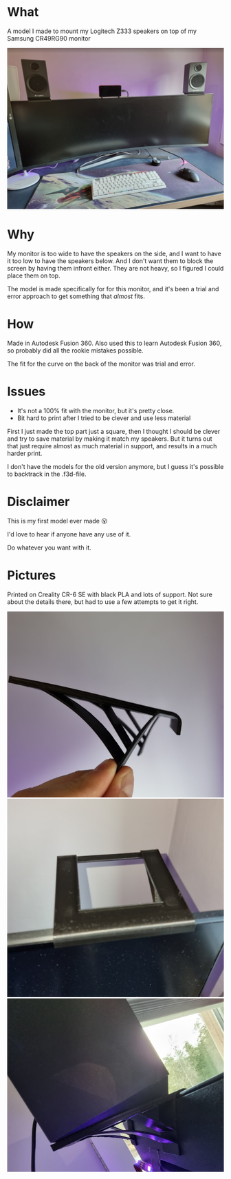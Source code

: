 # What
A model I made to mount my Logitech Z333 speakers on top of my Samsung CR49RG90 monitor

![Finished product, showing speakers on top of monitor](/Pics/finished-product.png)

# Why
My monitor is too wide to have the speakers on the side, and I want to have it too low to have the speakers below. And I don't want them to block the screen by having them infront either. They are not heavy, so I figured I could place them on top.

The model is made specifically for for this monitor, and it's been a trial and error approach to get something that _almost_ fits.


# How
Made in Autodesk Fusion 360. Also used this to learn Autodesk Fusion 360, so probably did all the rookie mistakes possible.

The fit for the curve on the back of the monitor was trial and error.

# Issues
- It's not a 100% fit with the monitor, but it's pretty close.
- Bit hard to print after I tried to be clever and use less material

First I just made the top part just a square, then I thought I should be clever and try to save material by making it match my speakers. But it turns out that just require almost as much material in support, and results in a much harder print.

I don't have the models for the old version anymore, but I guess it's possible to backtrack in the .f3d-file.

# Disclaimer
This is my first model ever made 😮

I'd love to hear if anyone have any use of it.

Do whatever you want with it.

# Pictures
Printed on Creality CR-6 SE with black PLA and lots of support. Not sure about the details there, but had to use a few attempts to get it right.

![The right mount up close](/Pics/right-side.png)
![The right mount from above](/Pics/right-side_top.png)
![The right mount the speaker on](/Pics/right-side_with_speaker.png)